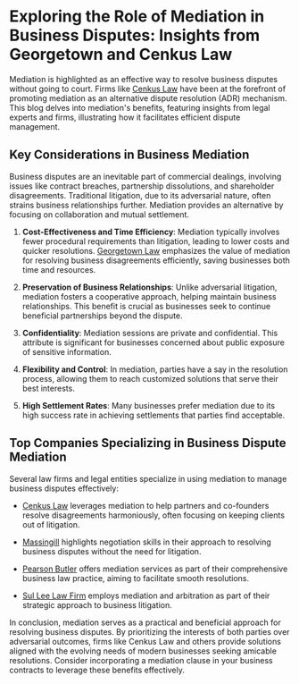 # Exploring the Role of Mediation in Business Disputes: Insights from Georgetown and Cenkus Law

Mediation is highlighted as an effective way to resolve business disputes without going to court. Firms like [Cenkus Law](/dir/cenkus_law) have been at the forefront of promoting mediation as an alternative dispute resolution (ADR) mechanism. This blog delves into mediation's benefits, featuring insights from legal experts and firms, illustrating how it facilitates efficient dispute management.

## Key Considerations in Business Mediation

Business disputes are an inevitable part of commercial dealings, involving issues like contract breaches, partnership dissolutions, and shareholder disagreements. Traditional litigation, due to its adversarial nature, often strains business relationships further. Mediation provides an alternative by focusing on collaboration and mutual settlement.

1. **Cost-Effectiveness and Time Efficiency**: Mediation typically involves fewer procedural requirements than litigation, leading to lower costs and quicker resolutions. [Georgetown Law](/dir/georgetown_law) emphasizes the value of mediation for resolving business disagreements efficiently, saving businesses both time and resources.

2. **Preservation of Business Relationships**: Unlike adversarial litigation, mediation fosters a cooperative approach, helping maintain business relationships. This benefit is crucial as businesses seek to continue beneficial partnerships beyond the dispute.

3. **Confidentiality**: Mediation sessions are private and confidential. This attribute is significant for businesses concerned about public exposure of sensitive information.

4. **Flexibility and Control**: In mediation, parties have a say in the resolution process, allowing them to reach customized solutions that serve their best interests.

5. **High Settlement Rates**: Many businesses prefer mediation due to its high success rate in achieving settlements that parties find acceptable.

## Top Companies Specializing in Business Dispute Mediation

Several law firms and legal entities specialize in using mediation to manage business disputes effectively:

- [Cenkus Law](/dir/cenkus_law) leverages mediation to help partners and co-founders resolve disagreements harmoniously, often focusing on keeping clients out of litigation.

- [Massingill](/dir/massingill) highlights negotiation skills in their approach to resolving business disputes without the need for litigation.

- [Pearson Butler](/dir/pearson_butler) offers mediation services as part of their comprehensive business law practice, aiming to facilitate smooth resolutions.

- [Sul Lee Law Firm](/dir/sul_lee_law_firm) employs mediation and arbitration as part of their strategic approach to business litigation.

In conclusion, mediation serves as a practical and beneficial approach for resolving business disputes. By prioritizing the interests of both parties over adversarial outcomes, firms like Cenkus Law and others provide solutions aligned with the evolving needs of modern businesses seeking amicable resolutions. Consider incorporating a mediation clause in your business contracts to leverage these benefits effectively.